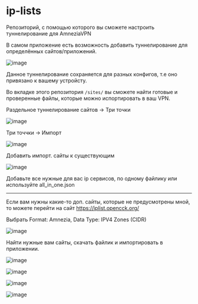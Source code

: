 # ip-lists

Репозиторий, с помощью которого вы сможете настроить туннелирование для AmneziaVPN

В самом приложение есть возможность добавить туннелирование для определённых сайтов/приложений.

![image](https://github.com/user-attachments/assets/95608423-66cb-41b8-93f7-ef1173cb1ce7)

Данное туннелирование сохраняется для разных конфигов, т.е оно привязано к вашему устройсту.

Во вкладке этого репозитория `/sites/` вы сможете найти готовые и проверенные файлы, которые можно испортировать в ваш VPN.

Раздельное туннелирование сайтов -> Три точки 

![image](https://github.com/user-attachments/assets/5990458a-20b2-4330-8360-7b80d343c3fc)

Три точчки -> Импорт

![image](https://github.com/user-attachments/assets/bf714e31-edbf-495d-904c-41b63a9edd6c)

Добавить импорт. сайты к существующим

![image](https://github.com/user-attachments/assets/c1979ca8-76b5-4cca-bbec-1b39ea873f0a)

Добавьте все нужные для вас ip сервисов, по одному файлику или используйте all_in_one.json

---

Если вам нужны какие-то доп. сайты, которые не предусмотрены мной, то можете перейти на сайт https://iplist.opencck.org/

Выбрать Format: Amnezia, Data Type: IPV4 Zones (CIDR)

![image](https://github.com/user-attachments/assets/bfd39cb3-a574-48b1-a1dd-1586627a5aa9)

Найти нужные вам сайты, скачать файлик и импортировать в приложении.

![image](https://github.com/user-attachments/assets/28027370-3615-4c79-be54-7bf9285d5ff9)

![image](https://github.com/user-attachments/assets/c4498ddf-fe80-4cd2-ad02-5d3cbdc08121)

![image](https://github.com/user-attachments/assets/26efa0e0-6ea7-4175-ab04-9ba27780afa4)

![image](https://github.com/user-attachments/assets/73c0a5c4-0ba5-4ce4-b162-5e9f03cfe073)
